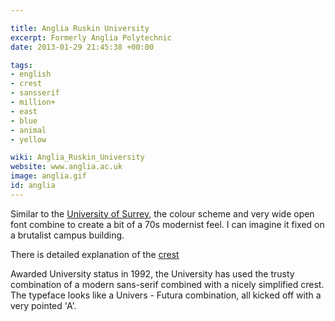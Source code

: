 ```yaml
---

title: Anglia Ruskin University
excerpt: Formerly Anglia Polytechnic
date: 2013-01-29 21:45:38 +00:00

tags:
- english
- crest
- sansserif
- million+
- east
- blue
- animal
- yellow

wiki: Anglia_Ruskin_University
website: www.anglia.ac.uk
image: anglia.gif
id: anglia
---
```


Similar to the <a href="surrey.html" title="University of Surrey">University of Surrey</a>, the colour scheme and very wide open font combine to create a bit of a 70s modernist feel. I can imagine it fixed on a brutalist campus building.

There is detailed explanation of the <a href="http://www.anglia.ac.uk/ruskin/en/home/microsites/freshers/cambridge/campus_information.Maincontent.0006.file.tmp/You%20might%20not%20know%20this!%20Cambridge.pdf" target="_blank">crest</a>

Awarded University status in 1992, the University has used the trusty combination of a modern sans-serif combined with a nicely simplified crest. The typeface looks like a Univers - Futura combination, all kicked off with a very pointed 'A'.
